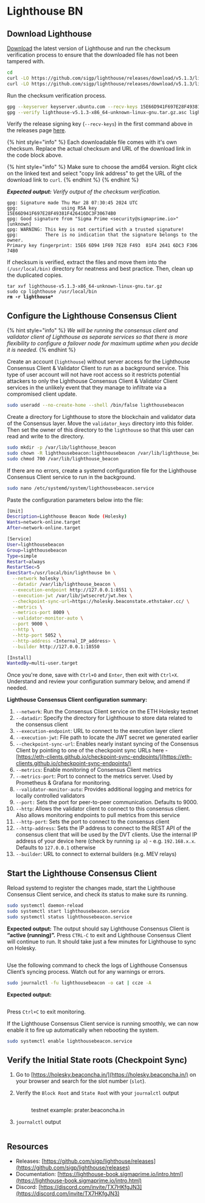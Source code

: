# Lighthouse BN

## Download Lighthouse

[Download](https://github.com/sigp/lighthouse/releases) the latest version of Lighthouse and run the checksum verification process to ensure that the downloaded file has not been tampered with.

```bash
cd
curl -LO https://github.com/sigp/lighthouse/releases/download/v5.1.3/lighthouse-v5.1.3-x86_64-unknown-linux-gnu.tar.gz
curl -LO https://github.com/sigp/lighthouse/releases/download/v5.1.3/lighthouse-v5.1.3-x86_64-unknown-linux-gnu.tar.gz.asc
```

Run the checksum verification process.

```sh
gpg --keyserver keyserver.ubuntu.com --recv-keys 15E66D941F697E28F49381F426416DC3F30674B0
gpg --verify lighthouse-v5.1.3-x86_64-unknown-linux-gnu.tar.gz.asc lighthouse-v5.1.3-x86_64-unknown-linux-gnu.tar.gz
```

Verify the release signing key (`--recv-keys`) in the first command above in the releases page [here](https://github.com/sigp/lighthouse/releases).

{% hint style="info" %}
Each downloadable file comes with it's own checksum. Replace the actual checksum and URL of the download link in the code block above.

{% hint style="info" %}
Make sure to choose the amd64 version. Right click on the linked text and select "copy link address" to get the URL of the download link to `curl`.
{% endhint %}
{% endhint %}

_**Expected output:** Verify output of the checksum verification._

```
gpg: Signature made Thu Mar 28 07:30:45 2024 UTC
gpg:                using RSA key 15E66D941F697E28F49381F426416DC3F30674B0
gpg: Good signature from "Sigma Prime <security@sigmaprime.io>" [unknown]
gpg: WARNING: This key is not certified with a trusted signature!
gpg:          There is no indication that the signature belongs to the owner.
Primary key fingerprint: 15E6 6D94 1F69 7E28 F493  81F4 2641 6DC3 F306 74B0
```

If checksum is verified, extract the files and move them into the `(/usr/local/bin)` directory for neatness and best practice. Then, clean up the duplicated copies.

<pre class="language-bash"><code class="lang-bash">tar xvf lighthouse-v5.1.3-x86_64-unknown-linux-gnu.tar.gz
sudo cp lighthouse /usr/local/bin
<strong>rm -r lighthouse*
</strong></code></pre>

## Configure the Lighthouse Consensus Client

{% hint style="info" %}
_We will be running the consensus client and validator client of Lighthouse as separate services so that there is more flexibility to configure a failover node for maximum uptime when you decide it is needed._
{% endhint %}

Create an account (`lighthouse`) without server access for the Lighthouse Consensus Client & Validator Client to run as a background service. This type of user account will not have root access so it restricts potential attackers to only the Lighthouse Consensus Client & Validator Client services in the unlikely event that they manage to infiltrate via a compromised client update.

```bash
sudo useradd --no-create-home --shell /bin/false lighthousebeacon
```

Create a directory for Lighthouse to store the blockchain and validator data of the Consensus layer. Move the `validator_keys` directory into this folder. Then set the owner of this directory to the `lighthouse` so that this user can read and write to the directory.

```bash
sudo mkdir -p /var/lib/lighthouse_beacon
sudo chown -R lighthousebeacon:lighthousebeacon /var/lib/lighthouse_beacon
sudo chmod 700 /var/lib/lighthouse_beacon
```

If there are no errors, create a systemd configuration file for the Lighthouse Consensus Client service to run in the background.

```bash
sudo nano /etc/systemd/system/lighthousebeacon.service
```

Paste the configuration parameters below into the file:

```bash
[Unit]
Description=Lighthouse Beacon Node (Holesky)
Wants=network-online.target
After=network-online.target

[Service]
User=lighthousebeacon
Group=lighthousebeacon
Type=simple
Restart=always
RestartSec=5
ExecStart=/usr/local/bin/lighthouse bn \
  --network holesky \
  --datadir /var/lib/lighthouse_beacon \
  --execution-endpoint http://127.0.0.1:8551 \
  --execution-jwt /var/lib/jwtsecret/jwt.hex \
  --checkpoint-sync-url=https://holesky.beaconstate.ethstaker.cc/ \
  --metrics \
  --metrics-port 8009 \
  --validator-monitor-auto \
  --port 9000 \
  --http \
  --http-port 5052 \
  --http-address <Internal_IP_address> \
  --builder http://127.0.0.1:18550 

[Install]
WantedBy=multi-user.target
```

Once you're done, save with `Ctrl+O` and `Enter`, then exit with `Ctrl+X`. Understand and review your configuration summary below, and amend if needed.

**Lighthouse Consensus Client configuration summary:**

1. `--network`: Run the Consensus Client service on the ETH Holesky testnet
2. `--datadir`: Specify the directory for Lighthouse to store data related to the consensus client
3. `--execution-endpoint`: URL to connect to the execution layer client
4. `--execution-jwt`: File path to locate the JWT secret we generated earlier
5. `--checkpoint-sync-url`: Enables nearly instant syncing of the Consensus Client by pointing to one of the checkpoint sync URLs here - [https://eth-clients.github.io/checkpoint-sync-endpoints/](https://eth-clients.github.io/checkpoint-sync-endpoints/)
6. `--metrics`: Enable monitoring of Consensus Client metrics
7. `--metrics-port`: Port to connect to the metrics server. Used by Prometheus & Grafana for monitoring.
8. `--validator-monitor-auto`: Provides additional logging and metrics for locally controlled validators
9. `--port:` Sets the port for peer-to-peer communication. Defaults to 9000.
10. `--http`: Allows the validator client to connect to this consensus client. Also allows monitoring endpoints to pull metrics from this service
11. `--http-port`: Sets the port to connect to the consensus client
12. `--http-address`: Sets the IP address to connect to the REST API of the consensus client that will be used by the DVT clients. Use the internal IP address of your device here (check by running `ip a`) - e.g. `192.168.x.x`. Defaults to `127.0.0.1` otherwise
13. `--builder`: URL to connect to external builders (e.g. MEV relays)

## Start the Lighthouse Consensus Client

Reload systemd to register the changes made, start the Lighthouse Consensus Client service, and check its status to make sure its running.

```bash
sudo systemctl daemon-reload
sudo systemctl start lighthousebeacon.service
sudo systemctl status lighthousebeacon.service
```

**Expected output:** The output should say Lighthouse Consensus Client is **“active (running)”.** Press `CTRL-C` to exit and Lighthouse Consensus Client will continue to run. It should take just a few minutes for Lighthouse to sync on Holesky.

<figure><img src="../../.gitbook/assets/image (165).png" alt=""><figcaption></figcaption></figure>

Use the following command to check the logs of Lighthouse Consensus Client’s syncing process. Watch out for any warnings or errors.

```bash
sudo journalctl -fu lighthousebeacon -o cat | ccze -A
```

**Expected output:**&#x20;

<figure><img src="../../.gitbook/assets/image (166).png" alt=""><figcaption></figcaption></figure>

Press `Ctrl+C` to exit monitoring.

If the Lighthouse Consensus Client service is running smoothly, we can now enable it to fire up automatically when rebooting the system.

```bash
sudo systemctl enable lighthousebeacon.service
```

## Verify the Initial State roots (Checkpoint Sync)

1. Go to [https://holesky.beaconcha.in/](https://holesky.beaconcha.in/) on your browser and search for the slot number (`slot`).&#x20;
2.  &#x20;Verify the `Block Root` and `State Roo`t with your `journalctl` output

    <figure><img src="../../.gitbook/assets/image (53).png" alt=""><figcaption><p>testnet example: prater.beaconcha.in</p></figcaption></figure>
3. `journalctl` output

<figure><img src="../../.gitbook/assets/image (164).png" alt=""><figcaption></figcaption></figure>

## Resources

* Releases: [https://github.com/sigp/lighthouse/releases](https://github.com/sigp/lighthouse/releases)
* Documentation: [https://lighthouse-book.sigmaprime.io/intro.html](https://lighthouse-book.sigmaprime.io/intro.html)
* Discord: [https://discord.com/invite/TX7HKfgJN3](https://discord.com/invite/TX7HKfgJN3)
